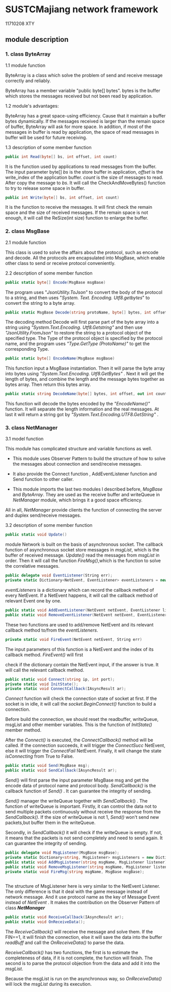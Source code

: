 #         SUSTCMajiang network framework

11710208 XTY

## module description

### 1. class ByteArray

1.1 module function

ByteArray is a class which solve the problem of send and receive message correctly and reliably.

ByteArray has a member variable "public byte[] bytes". bytes is the buffer which stores the messages received but not been read by application.  

1.2 module's advantages:

ByteArray has a great space-using efficiency. Cause that it maintain a buffer bytes dynamically. If the messages received is larger than the remain space of buffer, ByteArray will ask for more space. In addition, if most of the messages in buffer is read by application, the space of read messages in buffer will be used for future receiving. 



1.3 description of some member function

```c#
public int Read(byte[] bs, int offset, int count)
```

It is the function used by applications to read messages from the buffer. The input parameter byte[] *bs* is the store buffer in application, *offset* is the write_index of the application buffer. *count* is the size of messages to read. After copy the message to *bs*. It will call the CheckAndMoveBytes() function to try to release some space in buffer.

```c#
public int Write(byte[] bs, int offset, int count)
```

It is the function to receive the messages. It will first check the remain space and the size of received messages. If the remain space is not enough, it will call the ReSize(int size) function to enlarge the buffer.

### 2. class MsgBase

2.1 module function

This class is used to solve the affairs about the protocol, such as encode and decode. All the protocols are encapsulated into MsgBase, which enable other class to send or receive protocol conveniently.

2.2 description of some member function

```c#
public static byte[] Encode(MsgBase msgBase)
```

 The program uses "*JsonUtility.ToJson*" to convert the body of the protocol to a string, and then uses "*System. Text. Encoding. Utf8.getbytes*" to convert the string to a byte array. 

```c#
public static MsgBase Decode(string protoName, byte[] bytes, int offset, int count)
```

 The decoding method Decode will first parse part of the byte array into a string using *"System.Text.Encoding. Utf8.Getstring"* and then use *"JsonUtility.FromJson"* to restore the string to a protocol object of the specified type. The Type of the protocol object is specified by the protocol name, and the program uses *"Type.GetType (ProtoName)"* to get the corresponding Type. 

```c#
public static byte[] EncodeName(MsgBase msgBase)
```

This function input a MsgBase instantiation.  Then it will parse the byte array into bytes using *"System.Text.Encoding. Utf8.GetBytes"* . Next it will get the length of bytes, and combine the length and the message bytes together as bytes array. Then return this bytes array.

```c#
public static string DecodeName(byte[] bytes, int offset, out int count)
```

This function will decode the bytes encoded by the *"EncodeName()"* function. It will separate the length information and the real messages. At last it will return a string got by *"System.Text.Encoding.UTF8.GetString"* .

### 3. class NetManager

3.1 model function

This module has complicated structure and variable functions as well. 

- This module uses Observer Pattern to build the structure of how to solve the messages about connection and send/receive messages.

- It also provide the Connect function , AddEventListener function and Send function to other caller.

- This module imports the last two modules l described before, *MsgBase* and *ByteArray*.  They are used as the receive buffer and writeQueue in *NetManager* module, which brings it a good space efficiency.

All in all, *NetManager* provide clients the function of connecting the server and duplex send/receive messages.

3.2 description of some member function

```c#
public static void Update()
```

module Network is built on the basis of asynchronous socket. The  callback function of asynchronous socket store messages in *msgList*, which is the buffer of received message. *Update()* read the messages from *msgList* in order. Then it will call the function *FireMsg()*,which is the function to solve the correlative messages.

```c#
public delegate void EventListener(String err);
private static Dictionary<NetEvent, EventListener> eventListeners = new 				      Dictionary<NetEvent, EventListener>();
```

*eventListeners* is a dictionary which can record the callback method of every NetEvent. If a NetEvent happens, it will call the callback method of relevant Event one by one.

```c#
public static void AddEventListener(NetEvent netEvent, EventListener listener);
public static void RemoveEventListener(NetEvent netEvent, EventListener listener);
```

These two functions are used to add/remove NetEvent and its relevant callback method to/from the *eventListeners*. 

```c#
private static void FireEvent(NetEvent netEvent, String err)
```

The input parameters of this function is a NetEvent and the index of its callback method. *FireEvent()* will first

check if the dictionary contain the NetEvent input, if the answer is true. It will call the relevant callback method.

```c#
public static void Connect(string ip, int port);
private static void InitState();
private static void ConnectCallback(IAsyncResult ar);
```

*Connect* function will check the connection state of socket at first. If the socket is in idle, it will call the *socket.BeginConnect()* function to build a connection. 

Before build the connection, we should reset the readbuffer, writeQueue, msgList and other member variables. This is the function of  *InitState()* member method.

After the *Connect()* is executed, the *ConnectCallback()* method will be called. If the connection succeeds, it will trigger the *ConnectSucc* NetEvent, else it will trigger the *ConnectFail* NetEvent. Finally, it will change the state *isConnecting* from True to False.

```c#
public static void Send(MsgBase msg);
public static void SendCallback(IAsyncResult ar);
```

*Send*() will first parse the input parameter MsgBase msg and get the encode data of protocol name and protocol body. *SendCallback()* is the callback function of *Send()* . It can guarantee the integrity of sending.

 *Send()* manager the writeQueue together with *SendCallback*() . The function of writeQueue is important. Firstly, it can control the data not to send multiple packets continuously without receive the response from the *SendCallback()*.  If the size of writeQueue is not 1, *Send()* won't send new packets,but buffer them in the writeQueue. 

Secondly, in *SendCallback()* it will check if the writeQueue is empty. If not, it means that the packets is not send completely and need to send again. It can guarantee the integrity of sending.

```c#
public delegate void MsgListener(MsgBase msgBase);
private static Dictionary<string, MsgListener> msgListeners = new Dictionary<string, MsgListener>();
public static void AddMsgListener(string msgName, MsgListener listener);
public static void RemoveMsgListener(string msgName, MsgListener listener);
private static void FireMsg(string msgName, MsgBase msgBase);
    
```

The structure of MsgListener here is very similar to the NetEvent Listener.  The only difference is that it deal with the game message instead of network message. And it use protocol name as the key of Message Event instead of *NetEvent* . It makes the contribution on the Observer Pattern of class ***NetManager***

```c#
public static void ReceiveCallback(IAsyncResult ar);
public static void OnReceiveData();
```

The *ReceiveCallback()* will receive the message and solve them. If the FIN==1, it will finish the connection, else it will save the data into the buffer *readBuff* and call the *OnReceiveData()* to parse the data.

*ReceiveCallback()* has two functions, the first is to estimate the completeness of data, if it is not complete, the function will finish. The second is to parse the protocol objection from the data and add it into the *msgList*. 

Because the msgList is run on the asynchronous way, so *OnReceiveData()* will lock the *msgList* during its execution.

